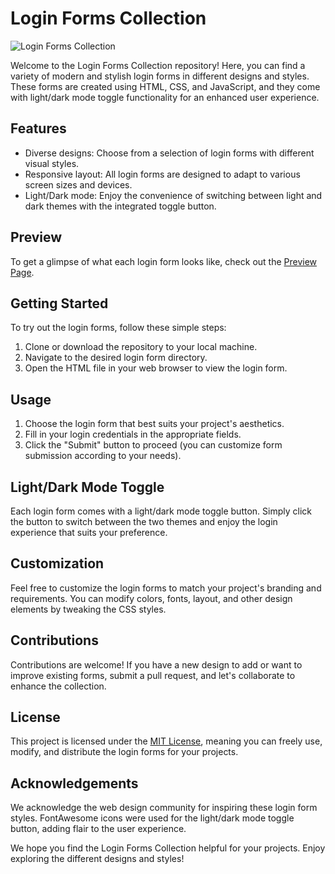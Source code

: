 # Login Forms Collection

![Login Forms Collection]([![safety-login-page-3d-illustration-free-png](https://github.com/marshudi/WebsiteStuff/assets/76883519/74d685ac-fe69-4bf6-ae8f-1cf301a494d8](https://github.com/marshudi/WebsiteStuff/tree/main/Forms/Login%20Forms))
)

Welcome to the Login Forms Collection repository! Here, you can find a variety of modern and stylish login forms in different designs and styles. These forms are created using HTML, CSS, and JavaScript, and they come with light/dark mode toggle functionality for an enhanced user experience.

## Features

- Diverse designs: Choose from a selection of login forms with different visual styles.
- Responsive layout: All login forms are designed to adapt to various screen sizes and devices.
- Light/Dark mode: Enjoy the convenience of switching between light and dark themes with the integrated toggle button.

## Preview

To get a glimpse of what each login form looks like, check out the [Preview Page](preview.md).

## Getting Started

To try out the login forms, follow these simple steps:

1. Clone or download the repository to your local machine.
2. Navigate to the desired login form directory.
3. Open the HTML file in your web browser to view the login form.

## Usage

1. Choose the login form that best suits your project's aesthetics.
2. Fill in your login credentials in the appropriate fields.
3. Click the "Submit" button to proceed (you can customize form submission according to your needs).

## Light/Dark Mode Toggle

Each login form comes with a light/dark mode toggle button. Simply click the button to switch between the two themes and enjoy the login experience that suits your preference.

## Customization

Feel free to customize the login forms to match your project's branding and requirements. You can modify colors, fonts, layout, and other design elements by tweaking the CSS styles.

## Contributions

Contributions are welcome! If you have a new design to add or want to improve existing forms, submit a pull request, and let's collaborate to enhance the collection.

## License

This project is licensed under the [MIT License](LICENSE), meaning you can freely use, modify, and distribute the login forms for your projects.

## Acknowledgements

We acknowledge the web design community for inspiring these login form styles. FontAwesome icons were used for the light/dark mode toggle button, adding flair to the user experience.

We hope you find the Login Forms Collection helpful for your projects. Enjoy exploring the different designs and styles!
